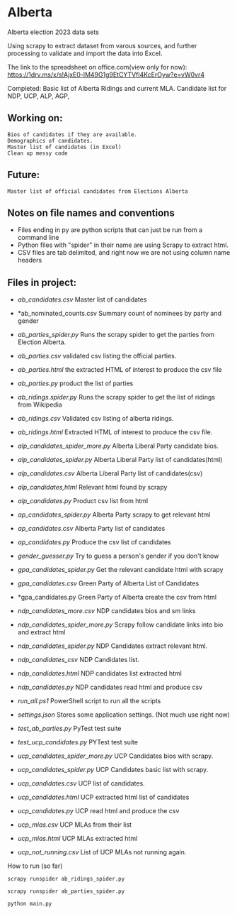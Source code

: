 # Alberta
Alberta election 2023 data sets

Using scrapy to extract dataset from varous sources, and further processing
to validate and import the data into Excel. 

The link to the spreadsheet on office.com(view only for now):
    https://1drv.ms/x/s!AjxE0-lM49G1g9EtCYTVfl4KcErOyw?e=vW0vr4

Completed:
    Basic list of Alberta Ridings and current MLA.
    Candidate list for NDP, UCP, ALP, AGP,

## Working on:
    Bios of candidates if they are available.
    Demographics of candidates.
    Master list of candidates (in Excel)
    Clean up messy code

## Future:
    Master list of official candidates from Elections Alberta
    

## Notes on file names and conventions
* Files ending in py are python scripts that can just be run from a command line
* Python files with "spider" in their name are using Scrapy to extract html.
* CSV files are tab delimited, and right now we are not using column name headers

## Files in project:

* *ab_candidates.csv*           Master list of candidates
* *ab_nominated_counts.csv      Summary count of nominees by party and gender

* *ab_parties_spider.py*        Runs the scrapy spider to get the parties from Election Alberta.
* *ab_parties.csv*              validated csv listing the official parties.
* *ab_parties.html*             the extracted HTML of interest to produce the csv file
* *ab_parties.py*               product the list of parties

* *ab_ridings.spider.py*        Runs the scrapy spider to get the list of ridings from Wikipedia
* *ab_ridings.csv*              Validated csv listing of alberta ridings.
* *ab_ridings.html*             Extracted HTML of interest to produce the csv file.  

* *alp_candidates_spider_more.py*   Alberta Liberal Party candidate bios.
* *alp_candidates_spider.py*    Alberta Liberal Party list of candidates(html)
* *alp_candidates.csv*          Alberta Liberal Party list of candidates(csv)
* *alp_candidates,html*         Relevant html found by scrapy
* *alp_candidates.py*           Product csv list from html

* *ap_candidates_spider.py*     Alberta Party scrapy to get relevant html
* *ap_candidates.csv*           Alberta Party list of candidates
* *ap_candidates.py*            Produce the csv list of candidates

* *gender_guesser.py*           Try to guess a person's gender if you don't know

* *gpa_candidates_spider.py*    Get the relevant candidate html with scrapy 
* *gpa_candidates.csv*          Green Party of Alberta List of Candidates
* *gpa_candidates.py            Green Party of Alberta create the csv from html

* *ndp_candidates_more.csv*     NDP candidates bios and sm links
* *ndp_candidates_spider_more.py*    Scrapy follow candidate links into bio and extract html
* *ndp_candidates_spider.py*    NDP Candidates extract relevant html.
* *ndp_candidates_csv*          NDP Candidates list.
* *ndp_candidates.html*         NDP candidates list extracted html
* *ndp_candidates.py*           NDP candidates read html and produce csv

* *run_all.ps1*                 PowerShell script to run all the scripts
* *settings.json*               Stores some application settings. (Not much use right now)

* *test_ab_parties.py*          PyTest test suite
* *test_ucp_candidates.py*      PYTest test suite

* *ucp_candidates_spider_more.py*    UCP Candidates bios with scrapy.
* *ucp_candidates_spider.py*    UCP Candidates basic list with scrapy.
* *ucp_candidates.csv*          UCP list of candidates.
* *ucp_candidates.html*         UCP extracted html list of candidates
* *ucp_candidates.py*           UCP read html and produce the csv

* *ucp_mlas.csv*                UCP MLAs from their list
* *ucp_mlas.html*               UCP MLAs extracted html
* *ucp_not_running.csv*         List of UCP MLAs not running again.



    


How to run (so far)

`scrapy runspider ab_ridings_spider.py`

`scrapy runspider ab_parties_spider.py`

`python main.py`               
